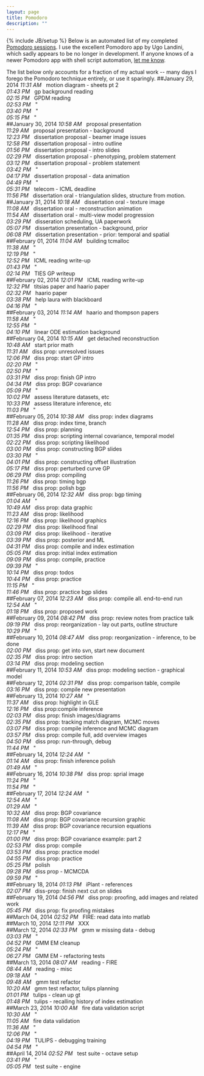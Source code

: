 ```yaml
---
layout: page
title: Pomodoro
description: ""
---
```

{% include JB/setup %}
Below is an automated list of my completed [Pomodoro sessions](http://en.wikipedia.org/wiki/Pomodoro_Technique).  I use the excellent Pomodoro app by Ugo Landini, which sadly appears to be no longer in development.  If anyone knows of a newer Pomodoro app with shell script automation, [let me know]({{site.baseurl}}/contact.html).

The list below only accounts for a fraction of my actual work -- many days I forego the Pomodoro technique entirely, or use it sparingly.
<a id="2014"></a>
<a id="2014_01"></a>
<a id="2014_01_29"></a>
##January 29, 2014
*11:31 AM* &nbsp; motion diagram - sheets pt 2  
*01:43 PM* &nbsp; gp background reading  
*02:15 PM* &nbsp; GPDM reading  
*02:53 PM* &nbsp; "  
*03:40 PM* &nbsp; "  
*05:15 PM* &nbsp; "  
<a id="2014_01_30"></a>
##January 30, 2014
*10:58 AM* &nbsp; proposal presentation  
*11:29 AM* &nbsp; proposal presentation - background  
*12:23 PM* &nbsp; dissertation proposal - beamer image issues  
*12:58 PM* &nbsp; dissertation proposal - intro outline  
*01:56 PM* &nbsp; dissertation proposal - intro slides  
*02:29 PM* &nbsp; dissertation proposal - phenotyping, problem statement  
*03:12 PM* &nbsp; dissertation proposal - problem statement  
*03:42 PM* &nbsp; "  
*04:17 PM* &nbsp; dissertation proposal - data animation  
*04:49 PM* &nbsp; "  
*05:31 PM* &nbsp; telecom - ICML deadline  
*11:56 PM* &nbsp; dissertation oral - triangulation slides, structure from motion.  
<a id="2014_01_31"></a>
##January 31, 2014
*10:18 AM* &nbsp; dissertation oral - texture image  
*11:08 AM* &nbsp; dissertation oral - reconstruction animation  
*11:54 AM* &nbsp; dissertation oral - multi-view model progression  
*03:29 PM* &nbsp; disseration scheduling, UA paperwork  
*05:07 PM* &nbsp; dissertation presentation - background, prior  
*06:08 PM* &nbsp; dissertation presentation - prior: temporal and spatial  
<a id="2014_02"></a>
<a id="2014_02_01"></a>
##February 01, 2014
*11:04 AM* &nbsp; building tcmalloc  
*11:38 AM* &nbsp; "  
*12:19 PM* &nbsp; "  
*12:52 PM* &nbsp; ICML reading write-up  
*01:43 PM* &nbsp; "  
*02:14 PM* &nbsp; TIES GP writeup  
<a id="2014_02_02"></a>
##February 02, 2014
*12:01 PM* &nbsp; ICML reading write-up  
*12:32 PM* &nbsp; titsias paper and haario paper  
*02:32 PM* &nbsp; haario paper  
*03:38 PM* &nbsp; help laura with blackboard  
*04:16 PM* &nbsp; "  
<a id="2014_02_03"></a>
##February 03, 2014
*11:14 AM* &nbsp; haario and thompson papers  
*11:58 AM* &nbsp; "  
*12:55 PM* &nbsp; "  
*04:10 PM* &nbsp; linear ODE estimation background  
<a id="2014_02_04"></a>
##February 04, 2014
*10:15 AM* &nbsp; get detached reconstruction  
*10:48 AM* &nbsp; start prior math  
*11:31 AM* &nbsp; diss prop: unresolved issues  
*12:06 PM* &nbsp; diss prop: start GP intro  
*02:20 PM* &nbsp; "  
*02:50 PM* &nbsp; "  
*03:31 PM* &nbsp; diss prop: finish GP intro  
*04:34 PM* &nbsp; diss prop: BGP covariance  
*05:09 PM* &nbsp; "  
*10:02 PM* &nbsp; assess literature datasets, etc  
*10:33 PM* &nbsp; assess literature inference, etc  
*11:03 PM* &nbsp; "  
<a id="2014_02_05"></a>
##February 05, 2014
*10:38 AM* &nbsp; diss prop: index diagrams  
*11:28 AM* &nbsp; diss prop: index time, branch  
*12:54 PM* &nbsp; diss prop: planning  
*01:35 PM* &nbsp; diss prop: scripting internal covariance, temporal model  
*02:22 PM* &nbsp; diss prop: scripting likelihood  
*03:00 PM* &nbsp; diss prop: constructing BGP slides  
*03:30 PM* &nbsp; "  
*04:01 PM* &nbsp; diss prop: constructing offset illustration  
*05:17 PM* &nbsp; diss prop: perturbed curve GP  
*06:29 PM* &nbsp; diss prop: compiling  
*11:26 PM* &nbsp; diss prop: timing bgp  
*11:56 PM* &nbsp; diss prop: polish bgp  
<a id="2014_02_06"></a>
##February 06, 2014
*12:32 AM* &nbsp; diss prop: bgp timing  
*01:04 AM* &nbsp; "  
*10:49 AM* &nbsp; diss prop: data graphic  
*11:23 AM* &nbsp; diss prop: likelihood  
*12:16 PM* &nbsp; diss prop: likelihood graphics  
*02:29 PM* &nbsp; diss prop: likelihood final  
*03:09 PM* &nbsp; diss prop: likelihood - iterative  
*03:39 PM* &nbsp; diss prop: posterior and ML  
*04:31 PM* &nbsp; diss prop: compile and index estimation  
*05:05 PM* &nbsp; diss prop: initial index estimation  
*09:09 PM* &nbsp; diss prop: compile, practice  
*09:39 PM* &nbsp; "  
*10:14 PM* &nbsp; diss prop: todos  
*10:44 PM* &nbsp; diss prop: practice  
*11:15 PM* &nbsp; "  
*11:46 PM* &nbsp; diss prop: practice bgp slides  
<a id="2014_02_07"></a>
##February 07, 2014
*12:23 AM* &nbsp; diss prop: compile all. end-to-end run  
*12:54 AM* &nbsp; "  
*01:18 PM* &nbsp; diss prop: proposed work  
<a id="2014_02_09"></a>
##February 09, 2014
*08:42 PM* &nbsp; diss prop: review notes from practice talk  
*09:19 PM* &nbsp; diss prop: reorganization - lay out parts, outline structure  
*10:29 PM* &nbsp; "  
<a id="2014_02_10"></a>
##February 10, 2014
*08:47 AM* &nbsp; diss prop: reorganization - inference, to be done  
*02:00 PM* &nbsp; diss prop: get into svn, start new document  
*02:35 PM* &nbsp; diss prop: intro section  
*03:14 PM* &nbsp; diss prop: modeling section  
<a id="2014_02_11"></a>
##February 11, 2014
*10:53 AM* &nbsp; diss prop: modeling section - graphical model  
<a id="2014_02_12"></a>
##February 12, 2014
*02:31 PM* &nbsp; diss prop: comparison table, compile  
*03:16 PM* &nbsp; diss prop: compile new presentation  
<a id="2014_02_13"></a>
##February 13, 2014
*10:27 AM* &nbsp; "  
*11:37 AM* &nbsp; diss prop: highlight in GLE  
*12:16 PM* &nbsp; diss prop:compile inference  
*02:03 PM* &nbsp; diss prop: finish images/diagrams  
*02:35 PM* &nbsp; diss prop: tracking match diagram, MCMC moves  
*03:07 PM* &nbsp; diss prop: compile inference and MCMC diagram  
*03:57 PM* &nbsp; diss prop: compile full, add overview images  
*04:50 PM* &nbsp; diss prop: run-through, debug  
*11:44 PM* &nbsp; "  
<a id="2014_02_14"></a>
##February 14, 2014
*12:24 AM* &nbsp; "  
*01:14 AM* &nbsp; diss prop: finish inference polish  
*01:49 AM* &nbsp; "  
<a id="2014_02_16"></a>
##February 16, 2014
*10:38 PM* &nbsp; diss prop: sprial image  
*11:24 PM* &nbsp; "  
*11:54 PM* &nbsp; "  
<a id="2014_02_17"></a>
##February 17, 2014
*12:24 AM* &nbsp; "  
*12:54 AM* &nbsp; "  
*01:29 AM* &nbsp; "  
*10:32 AM* &nbsp; diss prop: BGP covariance  
*11:08 AM* &nbsp; diss prop: BGP covariance recursion graphic  
*11:39 AM* &nbsp; diss prop: BGP covariance recursion equations  
*12:17 PM* &nbsp; "  
*01:00 PM* &nbsp; diss prop: BGP covariance example: part 2  
*02:53 PM* &nbsp; diss prop: compile  
*03:53 PM* &nbsp; diss prop: practice model  
*04:55 PM* &nbsp; diss prop: practice  
*05:25 PM* &nbsp; polish  
*09:28 PM* &nbsp; diss prop - MCMCDA  
*09:59 PM* &nbsp; "  
<a id="2014_02_18"></a>
##February 18, 2014
*01:13 PM* &nbsp; iPlant - references  
*02:07 PM* &nbsp; diss-prop: finish next cut on slides  
<a id="2014_02_19"></a>
##February 19, 2014
*04:56 PM* &nbsp; diss prop: proofing, add images and related work  
*05:45 PM* &nbsp; diss prop: fix proofing mistakes  
<a id="2014_03"></a>
<a id="2014_03_04"></a>
##March 04, 2014
*02:52 PM* &nbsp; FIRE: read data into matlab  
<a id="2014_03_10"></a>
##March 10, 2014
*12:11 PM* &nbsp; XXX  
<a id="2014_03_12"></a>
##March 12, 2014
*02:33 PM* &nbsp; gmm w missing data - debug  
*03:03 PM* &nbsp; "  
*04:52 PM* &nbsp; GMM EM cleanup  
*05:24 PM* &nbsp; "  
*06:27 PM* &nbsp; GMM EM - refactoring tests  
<a id="2014_03_13"></a>
##March 13, 2014
*08:07 AM* &nbsp; reading - FIRE  
*08:44 AM* &nbsp; reading - misc  
*09:18 AM* &nbsp; "  
*09:48 AM* &nbsp; gmm test refactor  
*10:20 AM* &nbsp; gmm test refactor, tulips planning  
*01:01 PM* &nbsp; tulips - clean up gt  
*01:48 PM* &nbsp; tulips - recalling history of index estimation  
<a id="2014_03_23"></a>
##March 23, 2014
*10:00 AM* &nbsp; fire data validation script  
*10:30 AM* &nbsp; "  
*11:05 AM* &nbsp; fire data validation  
*11:36 AM* &nbsp; "  
*12:06 PM* &nbsp; "  
*04:19 PM* &nbsp; TULIPS - debugging training  
*04:54 PM* &nbsp; "  
<a id="2014_04"></a>
<a id="2014_04_14"></a>
##April 14, 2014
*02:52 PM* &nbsp; test suite - octave setup  
*03:41 PM* &nbsp; "  
*05:05 PM* &nbsp; test suite - engine  
